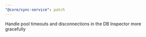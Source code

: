 ```yaml
---
"@core/sync-service": patch
---
```


Handle pool timeouts and disconnections in the DB Inspector more gracefully
